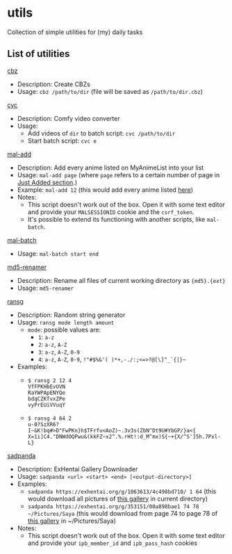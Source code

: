 # utils

Collection of simple utilities for (my) daily tasks

## List of utilities

[cbz](https://raw.githubusercontent.com/nxnev/utils/master/bin/cbz)
- Description: Create CBZs
- Usage: `cbz /path/to/dir` (file will be saved as `/path/to/dir.cbz`)

[cvc](https://raw.githubusercontent.com/nxnev/utils/master/bin/cvc)
- Description: Comfy video converter
- Usage:
  - Add videos of `dir` to batch script: `cvc /path/to/dir`
  - Start batch script: `cvc e`

[mal-add](https://raw.githubusercontent.com/nxnev/utils/master/bin/mal-add)
- Description: Add every anime listed on MyAnimeList into your list
- Usage: `mal-add page` (where `page` refers to a certain number of page in [Just Added section](https://myanimelist.net/anime.php?o=9&c%5B0%5D=a&c%5B1%5D=d&cv=2&w=1).)
- Example: `mal-add 12` (this would add every anime listed [here](https://myanimelist.net/anime.php?o=9&c[0]=a&c[1]=d&cv=2&w=1&show=550))
- Notes:
  - This script doesn't work out of the box. Open it with some text editor and provide your `MALSESSIONID` cookie and the `csrf_token`.
  - It's possible to extend its functioning with another scripts, like `mal-batch`.

[mal-batch](https://raw.githubusercontent.com/nxnev/utils/master/bin/mal-batch)
- Usage: `mal-batch start end`

[md5-renamer](https://raw.githubusercontent.com/nxnev/utils/master/bin/md5-renamer)
- Description: Rename all files of current working directory as `{md5}.{ext}`
- Usage: `md5-renamer`

[ransg](https://raw.githubusercontent.com/nxnev/utils/master/bin/ransg)
- Description: Random string generator
- Usage: `ransg mode length amount`
  - `mode`: possible values are:
    - `1`: `a-z`
    - `2`: `a-z`, `A-Z`
    - `3`: `a-z`, `A-Z`, `0-9`
    - `4`: `a-z`, `A-Z`, `0-9`, ``!"#$%&'( )*+,-./:;<=>?@[\]^_`{|}~``
- Examples:
  - ```
    $ ransg 2 12 4
    VfFPKHbEvUVN
    RaYWPApENYQe
    bdqCZKfvxZPe
    vyPrEUiVVuqY
    ```
  - ```
    $ ransg 4 64 2
    u-0?SzXR6?I~&K!bq#>D"FwPKn}h$TFrfu<AoZ)~.3v3s(ZbN^Dt9U#YbGP/}a<{
    X=1i]C4."DNWdOQPwu&(kkFZ~x2^.%.rHt!:d_M^mx)S{~+{X/^S']5h.7Pxl-L}
    ```
[sadpanda](https://raw.githubusercontent.com/nxnev/utils/master/bin/sadpanda)
- Description: ExHentai Gallery Downloader
- Usage: `sadpanda <url> <start> <end> [<output-directory>]`
- Examples:
  - `sadpanda https://exhentai.org/g/1063613/4c498bd710/ 1 64` (this would download all pictures of [this gallery](https://exhentai.org/g/1063613/4c498bd710) in current directory)
  - `sadpanda https://exhentai.org/g/353151/00a898bae1 74 78 ~/Pictures/Saya` (this would download from page 74 to page 78 of [this gallery](https://exhentai.org/g/353151/00a898bae1) in ~/Pictures/Saya)
- Notes:
  - This script doesn't work out of the box. Open it with some text editor and provide your `ipb_member_id` and `ipb_pass_hash` cookies
